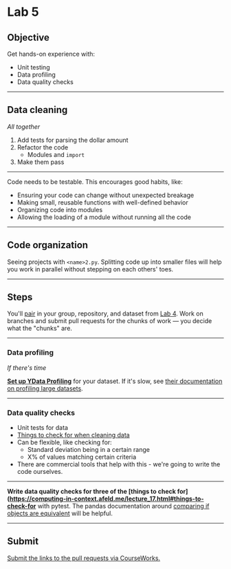# Lab 5

## Objective

Get hands-on experience with:

- Unit testing
- Data profiling
- Data quality checks

---

## Data cleaning

_All together_

1. Add tests for parsing the dollar amount
1. Refactor the code
   - Modules and `import`
1. Make them pass

---

Code needs to be testable. This encourages good habits, like:

- Ensuring your code can change without unexpected breakage
- Making small, reusable functions with well-defined behavior
- Organizing code into modules
- Allowing the loading of a module without running all the code

---

## Code organization

Seeing projects with `<name>2.py`. Splitting code up into smaller files will help you work in parallel without stepping on each others' toes.

---

## Steps

You'll [pair](../docs/pairing.md) in your group, repository, and dataset from [Lab 4](lab_04.md). Work on branches and submit pull requests for the chunks of work — you decide what the "chunks" are.

---

### Data profiling

_If there's time_

[**Set up YData Profiling**](../examples/profiling/profiling.ipynb#ydata-profiling) for your dataset. If it's slow, see [their documentation on profiling large datasets](https://docs.profiling.ydata.ai/latest/features/big_data/).

---

### Data quality checks

- Unit tests for data
- [Things to check for when cleaning data](https://computing-in-context.afeld.me/lecture_17.html#data-cleaning)
- Can be flexible, like checking for:
  - Standard deviation being in a certain range
  - X% of values matching certain criteria
- There are commercial tools that help with this - we're going to write the code ourselves.

---

**Write data quality checks for three of the [things to check for](https://computing-in-context.afeld.me/lecture_17.html#things-to-check-for** with pytest. The pandas documentation around [comparing if objects are equivalent](https://pandas.pydata.org/docs/user_guide/basics.html#comparing-if-objects-are-equivalent) will be helpful.

---

## Submit

[Submit the links to the pull requests via CourseWorks.](https://courseworks2.columbia.edu/courses/210480/assignments)
